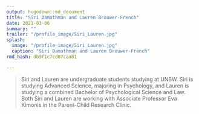```yaml
---
output: hugodown::md_document
title: "Siri Damathman and Lauren Brouwer-French"
date: 2021-03-06
summary: ""
trailer: "/profile_image/Siri_Lauren.jpg"
splash:
  image: "/profile_image/Siri_Lauren.jpg"
  caption: "Siri Damathman and Lauren Brouwer-French"
rmd_hash: db9f1c7cd87caa81

---
```


> Siri and Lauren are undergraduate students studying at UNSW. Siri is studying Advanced Science, majoring in Psychology, and Lauren is studying a combined Bachelor of Psychological Science and Law. Both Siri and Lauren are working with Associate Professor Eva Kimonis in the Parent-Child Research Clinic.

